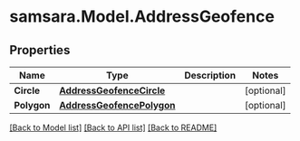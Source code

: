 # samsara.Model.AddressGeofence
## Properties

Name | Type | Description | Notes
------------ | ------------- | ------------- | -------------
**Circle** | [**AddressGeofenceCircle**](AddressGeofenceCircle.md) |  | [optional] 
**Polygon** | [**AddressGeofencePolygon**](AddressGeofencePolygon.md) |  | [optional] 

[[Back to Model list]](../README.md#documentation-for-models) [[Back to API list]](../README.md#documentation-for-api-endpoints) [[Back to README]](../README.md)

